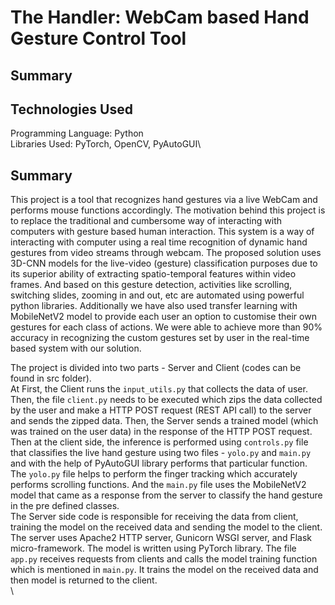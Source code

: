 # The Handler: WebCam based Hand Gesture Control Tool

## Summary

## Technologies Used
Programming Language: Python\
Libraries Used: PyTorch, OpenCV, PyAutoGUI\

## Summary
This project is a tool that recognizes hand gestures via a live WebCam and performs mouse functions accordingly. The motivation behind this project is to replace the traditional and cumbersome way of interacting with computers with gesture based human interaction. This system is a way of interacting with computer using a real time recognition of dynamic hand gestures from video streams through webcam. The proposed solution uses 3D-CNN models for the live-video (gesture) classification purposes due to its superior ability of extracting spatio-temporal features within video frames. And based on this gesture detection, activities like scrolling, switching slides, zooming in and out, etc are automated using powerful python libraries. Additionally we have also used transfer learning with MobileNetV2 model to provide each user an option to customise their own gestures for each class of actions. We were able to achieve more than 90% accuracy in recognizing the custom gestures set by user in the real-time based system with our solution. 

The project is divided into two parts - Server and Client (codes can be found in src folder). \
At First, the Client runs the `input_utils.py` that collects the data of user. Then, the file `client.py` needs to be executed which zips the data collected by the user and make a HTTP POST request (REST API call) to the server and sends the zipped data. Then, the Server sends a trained model (which was trained on the user data) in the response of the HTTP POST request. Then at the client side, the inference is performed using `controls.py` file that classifies the live hand gesture using two files - `yolo.py` and `main.py` and with the help of PyAutoGUI library performs that particular function. The `yolo.py` file helps to perform the finger tracking which accurately performs scrolling functions. And the `main.py` file uses the MobileNetV2 model that came as a response from the server to classify the hand gesture in the pre defined classes. \
The Server side code is responsible for receiving the data from client, training the model on the received data and sending the model to the client. The server uses Apache2 HTTP server, Gunicorn WSGI server, and Flask micro-framework. The model is written using PyTorch library. The file `app.py` receives requests from clients and calls the model training function which is mentioned in `main.py`. It trains the model on the received data and then model is returned to the client. \
\




